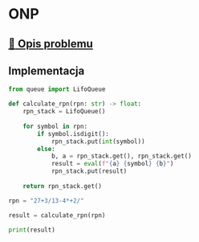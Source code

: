 # ONP

## [:link: Opis problemu](../../../../algorithms/text/rpn.md)

## Implementacja

```python linenums="1"
from queue import LifoQueue

def calculate_rpn(rpn: str) -> float:
	rpn_stack = LifoQueue()
	
	for symbol in rpn:
		if symbol.isdigit():
			rpn_stack.put(int(symbol))
		else:
			b, a = rpn_stack.get(), rpn_stack.get()
			result = eval(f"{a} {symbol} {b}")
			rpn_stack.put(result)
				
	return rpn_stack.get()

rpn = "27+3/13-4*+2/"

result = calculate_rpn(rpn)

print(result)
```
